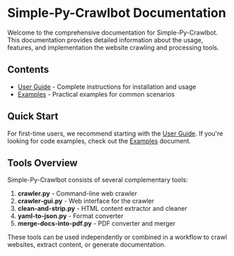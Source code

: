# Simple-Py-Crawlbot Documentation

Welcome to the comprehensive documentation for Simple-Py-Crawlbot. This documentation provides detailed information about the usage, features, and implementation the website crawling and processing tools.

## Contents

- [User Guide](user-guide.md) - Complete instructions for installation and usage
- [Examples](examples.md) - Practical examples for common scenarios

## Quick Start

For first-time users, we recommend starting with the [User Guide](user-guide.md). If you're looking for code examples, check out the [Examples](examples.md) document.

## Tools Overview

Simple-Py-Crawlbot consists of several complementary tools:

1. **crawler.py** - Command-line web crawler
2. **crawler-gui.py** - Web interface for the crawler
3. **clean-and-strip.py** - HTML content extractor and cleaner
4. **yaml-to-json.py** - Format converter
5. **merge-docs-into-pdf.py** - PDF converter and merger

These tools can be used independently or combined in a workflow to crawl websites, extract content, or generate documentation.